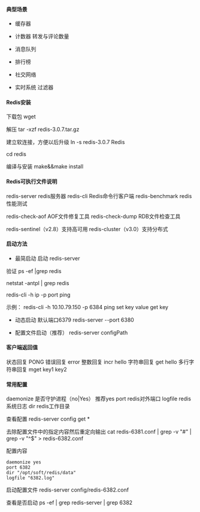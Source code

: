 #### 典型场景
- 缓存器


- 计数器
转发与评论数量

- 消息队列


- 排行榜


- 社交网络


- 实时系统
过滤器


#### Redis安装
下载包
wget

解压
tar -xzf redis-3.0.7.tar.gz

建立软连接，方便以后升级
ln -s redis-3.0.7 Redis

cd redis

编译与安装
make&&make install


#### Redis可执行文件说明
redis-server    redis服务器
redis-cli       Redis命令行客户端
redis-benchmark  redis性能测试

redis-check-aof AOF文件修复工具
redis-check-dump RDB文件检查工具

redis-sentinel（v2.8）支持高可用
redis-cluster（v3.0）支持分布式

#### 启动方法
- 最简启动
启动
redis-server

验证
ps -ef |grep redis

netstat -antpl | grep redis

redis-cli -h ip -p port ping

示例：
redis-cli -h 10.10.79.150 -p 6384
ping
set key value
get key

- 动态启动
默认端口6379
redis-server --port 6380

- 配置文件启动（推荐）
redis-server configPath


#### 客户端返回值
状态回复 PONG
错误回复 error
整数回复 incr hello
字符串回复 get hello
多行字符串回复 mget key1 key2


#### 常用配置
daemonize  是否守护进程（no|Yes）  推荐yes
port        redis对外端口
logfile     redis系统日志
dir         redis工作目录

查看配置
redis-server
config get *

去除配置文件中的指定内容然后重定向输出
cat redis-6381.conf | grep -v "#" | grep -v "^$" > redis-6382.conf

配置内容
```
daemonize yes
port 6382
dir "/opt/soft/redis/data"
logfile "6382.log"

```


启动配置文件
redis-server config/redis-6382.conf

查看是否启动
ps -ef | grep redis-server | grep 6382
